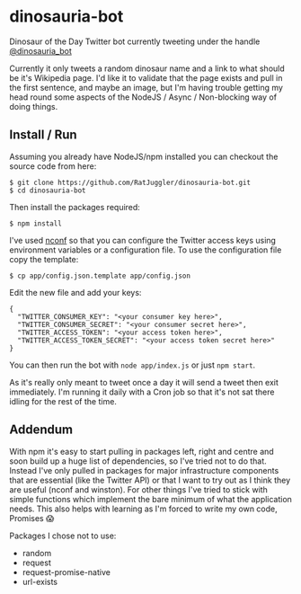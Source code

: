 # dinosauria-bot

Dinosaur of the Day Twitter bot currently tweeting under the handle [@dinosauria_bot](https://twitter.com/dinosauria_bot)

Currently it only tweets a random dinosaur name and a link to what should be it's Wikipedia page. I'd like it to
validate that the page exists and pull in the first sentence, and maybe an image, but I'm having trouble getting my head
round some aspects of the NodeJS / Async / Non-blocking way of doing things.

## Install / Run

Assuming you already have NodeJS/npm installed you can checkout the source code from here:
```
$ git clone https://github.com/RatJuggler/dinosauria-bot.git
$ cd dinosauria-bot
```
Then install the packages required:
```
$ npm install
```
I've used [nconf](https://www.npmjs.com/package/nconf) so that you can configure the Twitter access keys using
environment variables or a configuration file. To use the configuration file copy the template:
```
$ cp app/config.json.template app/config.json
```
Edit the new file and add your keys:
```
{
  "TWITTER_CONSUMER_KEY": "<your consumer key here>",
  "TWITTER_CONSUMER_SECRET": "<your consumer secret here>",
  "TWITTER_ACCESS_TOKEN": "<your access token here>",
  "TWITTER_ACCESS_TOKEN_SECRET": "<your access token secret here>"
}
```
You can then run the bot with `node app/index.js` or just `npm start`. 

As it's really only meant to tweet once a day it will send a tweet then exit immediately. I'm running it daily with a
Cron job so that it's not sat there idling for the rest of the time.

## Addendum

With npm it's easy to start pulling in packages left, right and centre and soon build up a huge list of dependencies,
so I've tried not to do that. Instead I've only pulled in packages for major infrastructure components that are
essential (like the Twitter API) or that I want to try out as I think they are useful (nconf and winston). For other 
things I've tried to stick with simple functions which implement the bare minimum of what the application needs. This
also helps with learning as I'm forced to write my own code, Promises :scream:

Packages I chose not to use:

- random
- request
- request-promise-native
- url-exists
